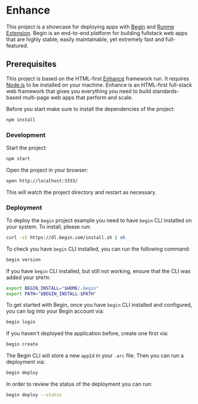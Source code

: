 # Enhance

This project is a showcase for deploying apps with [Begin](https://begin.com/) and [Runme Extension](https://marketplace.visualstudio.com/items?itemName=stateful.runme).
Begin is an end-to-end platform for building fullstack web apps that are highly stable, easily maintainable, yet extremely fast and full-featured.

## Prerequisites

This project is based on the HTML-first [Enhance](https://enhance.dev/) framework run. It requires [Node.js](https://nodejs.org/en/download) to be installed on your machine.
Enhance is an HTML-first full-stack web framework that gives you everything you need to build standards-based multi-page web apps that perform and scale.

Before you start make sure to install the dependencies of the project:

```sh
npm install
```

### Development

Start the project:

```sh { background=true }
npm start
```

Open the project in your browser:

```sh { interactive=false }
open http://localhost:3333/
```

This will watch the project directory and restart as necessary.

### Deployment

To deploy the `begin` project example you need to have `begin` CLI installed on your system. To
install, please run:

```sh { closeTerminalOnSuccess=false interactive=false }
curl -sS https://dl.begin.com/install.sh | sh
```

To check you have `begin` CLI installed, you can run the following command:

```sh
begin version
```

If you have `begin` CLI installed, but still not working, ensure that the CLI was added your `$PATH`:

```sh
export BEGIN_INSTALL="$HOME/.begin"
export PATH="$BEGIN_INSTALL:$PATH"
```

To get started with Begin, once you have `begin` CLI installed and configured, you can log into your Begin account via:

```sh
begin login
```

If you haven't deployed the application before, create one first via:

```sh
begin create
```

The Begin CLI will store a new `appId` in your `.arc` file. Then you can run a deployment via:

```sh { background=true }
begin deploy
```

In order to review the status of the deployment you can run:

```sh
begin deploy --status
```
